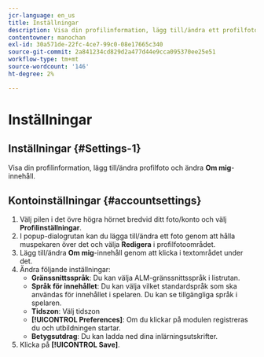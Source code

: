 ```yaml
---
jcr-language: en_us
title: Inställningar
description: Visa din profilinformation, lägg till/ändra ett profilfoto och ändra Om mig-innehåll.
contentowner: manochan
exl-id: 30a571de-22fc-4ce7-99c0-08e17665c340
source-git-commit: 2a841234cd829d2a477d44e9cca095370ee25e51
workflow-type: tm+mt
source-wordcount: '146'
ht-degree: 2%

---
```


# Inställningar

## Inställningar {#Settings-1}

Visa din profilinformation, lägg till/ändra profilfoto och ändra **Om mig**-innehåll.

## Kontoinställningar {#accountsettings}

1. Välj pilen i det övre högra hörnet bredvid ditt foto/konto och välj **Profilinställningar**.
1. I popup-dialogrutan kan du lägga till/ändra ett foto genom att hålla muspekaren över det och välja **Redigera** i profilfotoområdet.
1. Lägg till/ändra **Om mig**-innehåll genom att klicka i textområdet under det.
1. Ändra följande inställningar:
   * **Gränssnittsspråk**: Du kan välja ALM-gränssnittsspråk i listrutan.
   * **Språk för innehållet**: Du kan välja vilket standardspråk som ska användas för innehållet i spelaren. Du kan se tillgängliga språk i spelaren.
   * **Tidszon**: Välj tidszon
   * **[!UICONTROL Preferences]**: Om du klickar på modulen registreras du och utbildningen startar.
   * **Betygsutdrag**: Du kan ladda ned dina inlärningsutskrifter.
1. Klicka på **[!UICONTROL Save]**.
